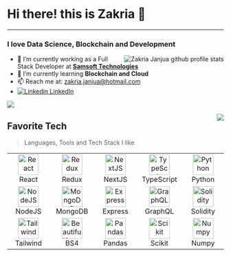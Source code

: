 # Hi there! this is Zakria 👋
---
### I love Data Science, Blockchain and Development 

<img src="https://github-readme-stats.vercel.app/api?username=ZakriaJanjua&show_icons=true&count_private=true&include_all_commits=true" alt="Zakria Janjua github profile stats" align="right" />

- 🔭 I’m currently working as a Full Stack Developer at **[Samsoft Technologies](https://samsoft.dev/)**
- 🌱 I’m currently learning **Blockchain and Cloud**
- 📫 Reach me at: zakria.janjua@hotmail.com
- [![Linkedin](https://i.stack.imgur.com/gVE0j.png)  LinkedIn](https://www.linkedin.com/in/zakriajanjua/) 

![](https://komarev.com/ghpvc/?username=ZakriaJanjua&style=for-the-badge)

<img src="https://github-readme-stats.vercel.app/api/top-langs/?username=ZakriaJanjua&hide=scss,html,ejs" align="right"/>

<div align="left">
<h2 align="left">Favorite Tech</h2>

> Languages, Tools and Tech Stack I like

<table>
  <tr>
    <td align="center" width="96">
      <a href="#ZakriaJanjua">
        <img src="https://pics.freeicons.io/uploads/icons/png/20167174151551942641-512.png" width="48" height="48" alt="React" />
      </a>
      <br>React
    </td>
    <td align="center" width="96">
      <a href="#ZakriaJanjua">
        <img src="https://pics.freeicons.io/uploads/icons/png/9818154791551942292-512.png" width="48" height="48" alt="Redux" />
      </a>
      <br>Redux
    </td>
    <td align="center" width="96">
      <a href="#ZakriaJanjua">
        <img src="https://pics.freeicons.io/uploads/icons/png/9114856761551941711-512.png" width="48" height="48" alt="NextJS" />
      </a>
      <br>NextJS
    </td>
    <td align="center" width="96">
      <a href="#ZakriaJanjua">
        <img src="https://pics.freeicons.io/uploads/icons/png/14678610731551953708-512.png" width="48" height="48" alt="TypeScript" />
      </a>
      <br>TypeScript
    </td>
    <td align="center" width="96">
      <a href="#ZakriaJanjua">
        <img src="https://pics.freeicons.io/uploads/icons/png/12785093741551942290-512.png" width="48" height="48" alt="Python" />
      </a>
      <br>Python
    </td>
  </tr>
  <tr>
    <td align="center" width="96"> 
      <a href="#ZakriaJanjua" >
        <img src="https://pics.freeicons.io/uploads/icons/png/8954758561551942278-512.png" width="48" height="48" alt="NodeJS" />
      </a>
      <br>NodeJS
    </td>
    <td align="center" width="96"> 
      <a href="#ZakriaJanjua" >
        <img src="https://pics.freeicons.io/uploads/icons/png/1888890291551942128-512.png" width="48" height="48" alt="MongoDB" />
      </a>
      <br>MongoDB
    </td>
    <td align="center" width="96"> 
      <a href="#ZakriaJanjua" >
        <img src="https://encrypted-tbn0.gstatic.com/images?q=tbn:ANd9GcQprYdebuGjpDHnU5L4QZOI5ZrqyWmHIRjSBdq5ABi5Z_gcdnP_AgRtLEAsdwuokyhCGtU&usqp=CAU" width="48" height="48" alt="Express" style="object-fit:contain;" />
      </a>
      <br>Express
    </td>
    <td align="center" width="96"> 
      <a href="#ZakriaJanjua" >
        <img src="https://pics.freeicons.io/uploads/icons/png/21299071571548141943-512.png" width="48" height="48" alt="GraphQL" />
      </a>
      <br>GraphQL
    </td>
    <td align="center" width="96"> 
      <a href="#ZakriaJanjua" >
        <img src="https://miro.medium.com/max/1400/0*yqbRInqX0ZRUlVS0" width="48" height="48" alt="Solidity" />
      </a>
      <br>Solidity
    </td>
  </tr>
  <tr>
    <td align="center" width="96">
      <a href="#ZakriaJanjua">
        <img src="https://www.drupal.org/files/styles/grid-3-2x/public/project-images/screenshot_361.png?itok=w4CzcWyb" width="48" height="48" alt="Tailwind" />
      </a>
      <br>Tailwind
    </td>
    <td align="center" width="96">
      <a href="#ZakriaJanjua">
        <img src="https://www.crummy.com/software/BeautifulSoup/bs4/doc/_images/6.1.jpg" width="48" height="48" alt="BeautifulSoup" />
      </a>
      <br>BS4
    </td>
     <td align="center" width="96">
      <a href="#ZakriaJanjua">
        <img src="https://pandas.pydata.org/static/img/favicon_white.ico" width="48" height="48" alt="Pandas" />
      </a>
      <br>Pandas
    </td>
    <td align="center" width="96">
      <a href="#ZakriaJanjua">
        <img src="https://e7.pngegg.com/pngimages/309/384/png-clipart-scikit-learn-python-computer-icons-scikit-machine-learning-learning-text-orange-thumbnail.png" width="48" height="48" alt="Scikit" />
      </a>
      <br>Scikit
    </td>
    <td align="center" width="96">
      <a href="#ZakriaJanjua">
        <img src="https://w7.pngwing.com/pngs/134/662/png-transparent-numpy-hd-logo-thumbnail.png" width="48" height="48" alt="Numpy" />
      </a>
      <br>Numpy
    </td>
  </tr>
</table>
</div>

